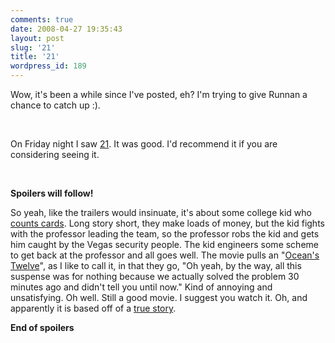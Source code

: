 ```yaml
---
comments: true
date: 2008-04-27 19:35:43
layout: post
slug: '21'
title: '21'
wordpress_id: 189
---
```


Wow, it's been a while since I've posted, eh? I'm trying to give Runnan a chance to catch up :).




 




On Friday night I saw [21](http://en.wikipedia.org/wiki/21_(2008_film)). It was good. I'd recommend it if you are considering seeing it.




 




**Spoilers will follow!**




So yeah, like the trailers would insinuate, it's about some college kid who [counts cards](http://en.wikipedia.org/wiki/Card_counting). Long story short, they make loads of money, but the kid fights with the professor leading the team, so the professor robs the kid and gets him caught by the Vegas security people. The kid engineers some scheme to get back at the professor and all goes well. The movie pulls an "[Ocean's Twelve](http://en.wikipedia.org/wiki/Ocean's_Twelve)", as I like to call it, in that they go, "Oh yeah, by the way, all this suspense was for nothing because we actually solved the problem 30 minutes ago and didn't tell you until now." Kind of annoying and unsatisfying. Oh well. Still a good movie. I suggest you watch it. Oh, and apparently it is based off of a [true story](http://en.wikipedia.org/wiki/MIT_Blackjack_Team).




**End of spoilers**




 
